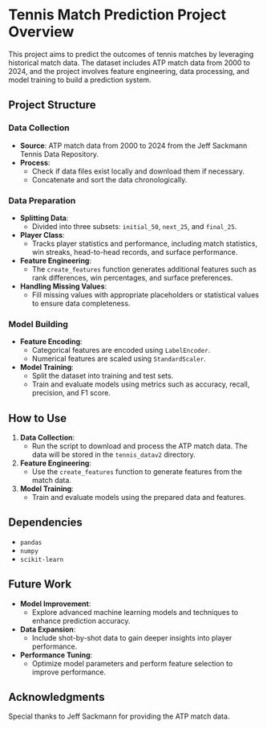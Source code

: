 # Tennis Match Prediction Project Overview

This project aims to predict the outcomes of tennis matches by leveraging historical match data. The dataset includes ATP match data from 2000 to 2024, and the project involves feature engineering, data processing, and model training to build a prediction system.

## Project Structure

### Data Collection

- **Source**: ATP match data from 2000 to 2024 from the Jeff Sackmann Tennis Data Repository.
- **Process**: 
  - Check if data files exist locally and download them if necessary.
  - Concatenate and sort the data chronologically.

### Data Preparation

- **Splitting Data**: 
  - Divided into three subsets: `initial_50`, `next_25`, and `final_25`.
- **Player Class**: 
  - Tracks player statistics and performance, including match statistics, win streaks, head-to-head records, and surface performance.
- **Feature Engineering**: 
  - The `create_features` function generates additional features such as rank differences, win percentages, and surface preferences.
- **Handling Missing Values**: 
  - Fill missing values with appropriate placeholders or statistical values to ensure data completeness.

### Model Building

- **Feature Encoding**: 
  - Categorical features are encoded using `LabelEncoder`.
  - Numerical features are scaled using `StandardScaler`.
- **Model Training**: 
  - Split the dataset into training and test sets.
  - Train and evaluate models using metrics such as accuracy, recall, precision, and F1 score.

## How to Use

1. **Data Collection**: 
   - Run the script to download and process the ATP match data. The data will be stored in the `tennis_datav2` directory.
2. **Feature Engineering**: 
   - Use the `create_features` function to generate features from the match data.
3. **Model Training**: 
   - Train and evaluate models using the prepared data and features.

## Dependencies

- `pandas`
- `numpy`
- `scikit-learn`

## Future Work

- **Model Improvement**: 
  - Explore advanced machine learning models and techniques to enhance prediction accuracy.
- **Data Expansion**: 
  - Include shot-by-shot data to gain deeper insights into player performance.
- **Performance Tuning**: 
  - Optimize model parameters and perform feature selection to improve performance.

## Acknowledgments

Special thanks to Jeff Sackmann for providing the ATP match data.


